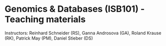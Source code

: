 Genomics & Databases (ISB101) - Teaching materials 
===================================================


Instructors: Reinhard Schneider (RS),  Ganna Androsova (GA), Roland Krause (RK), Patrick May (PM), Daniel Stieber (DS)


